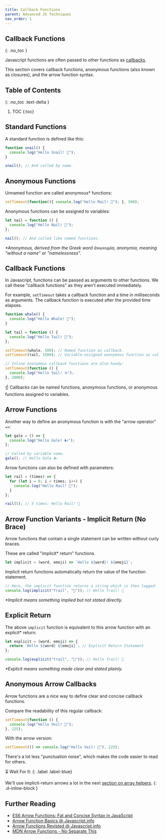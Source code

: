 ```yaml
---
title: Callback Functions
parent: Advanced JS Techniques
nav_order: 1
---
```


<!--prettier-ignore-start-->
## Callback Functions
{: .no_toc }

Javascript functions are often passed to other functions as [callbacks](https://developer.mozilla.org/en-US/docs/Glossary/Callback_function).


This section covers callback functions, anonymous functions (also known as closures), and the arrow function syntax.

## Table of Contents
{: .no_toc .text-delta }  

1. TOC
{:toc}

<!--prettier-ignore-end-->

## Standard Functions

A standard function is defined like this:

```javascript
function snail() {
  console.log("Hello Snail! 🐌");
}

snail(); // And called by name.
```

## Anonymous Functions

Unnamed function are called anonymous\* functions:

```javascript
setTimeout(function(){ console.log("Hello Mail! 📨"); }, 500);
```

Anonymous functions can be assigned to variables:

```javascript
let nail = function () {
  console.log("Hello Nail! 💅");
};

nail(); // And called like named functions.
```

_\*Anonymous, derived from the Greek word ἀνωνυμία, anonymia, meaning "without a name" or "namelessness"._

## Callback Functions

In Javascript, functions can be passed as arguments to other functions. We call these "callback functions" as they aren't executed immediately.

For example, `setTimeout` takes a callback function and a time in milliseconds as arguments. The callback function is executed after the provided time elapses.

```javascript
function whale() {
  console.log("Hello Whale! 🐋");
}

let tail = function () {
  console.log("Hello Tail! 🦨");
};

setTimeout(whale, 500); // Named function as callback.
setTimeout(tail, 1500); // Variable-assigned anonymous function as callback.

// Inline anonymous callback functions are also handy:
setTimeout(function () {
  console.log("Hello Sail! ⛵");
}, 2000);
```

☝️ Callbacks can be named functions, anonymous functions, or anonymous functions assigned to variables.

## Arrow Functions

Another way to define an anonymous function is with the "arrow operator" `=>`:

```javascript
let gale = () => {
  console.log("Hello Gale! 🌬️");
};

// Called by variable name.
gale(); // Hello Gale 🌬️
```

Arrow functions can also be defined with parameters:

```javascript
let rail = (times) => {
  for (let i = 0; i < times; i++) {
    console.log("Hello Rail! 🚊");
  }
};

rail(5); // 5 times: Hello Rail! 🚊
```

## Arrow Function Variants - Implicit Return (No Brace)

Arrow functions that contain a single statement can be written without curly braces.

These are called "implicit\* return" functions.

```javascript
let implicit = (word, emoji) => `Hello ${word}! ${emoji}`;
```

Implicit return functions automatically return the value of the function statement.

```javascript
// Here, the implicit function returns a string which is then logged:
console.log(implicit("Trail", "🌠")); // Hello Trail! 🌠
```

_\*Implicit means something implied but not stated directly._

## Explicit Return

The above `implicit` function is equivalent to this arrow function with an explicit\* return:

```javascript
let explicit = (word, emoji) => {
  return `Hello ${word} ${emoji}`; // Explicit Return Statement
};

console.log(explicit("trail", "🌠")); // Hello Trail! 🌠
```

_\*Explicit means something made clear and stated plainly._

## Anonymous Arrow Callbacks

Arrow functions are a nice way to define clear and concise callback functions.

Compare the readability of this regular callback:

```javascript
setTimeout(function () {
  console.log("Hello Veil! 👰");
}, 225);
```

With the arrow version:

```javascript
setTimeout(() => console.log("Hello Veil! 👰"), 225);
```

There's a lot less "punctuation noise", which makes the code easier to read for others.

⏳ Wait For It:
{: .label .label-blue}

We'll use implicit-return arrows a lot in the next [section on array helpers](/Applied-Math-For-Games-1/docs/05-advanced-javascript/02-array-helpers.html).
{: .d-inline-block }

## Further Reading

- [ES6 Arrow Functions: Fat and Concise Syntax in JavaScript](https://www.sitepoint.com/es6-arrow-functions-new-fat-concise-syntax-javascript/)
- [Arrow Function Basics @ Javascript.info](https://javascript.info/arrow-functions-basics)
- [Arrow Functions Revisted @ Javascript.info](https://javascript.info/arrow-functions)
- [MDN Arrow Functions - No Separate This](https://developer.mozilla.org/en-US/docs/Web/JavaScript/Reference/Functions/Arrow_functions#No_separate_this)
